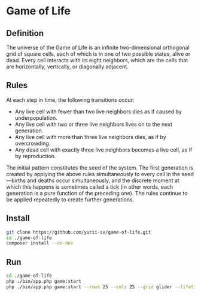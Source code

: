 # Game of Life
## Definition
The universe of the Game of Life is an infinite two-dimensional orthogonal grid of square cells, each of which is in one of two possible states, alive or dead. Every cell interacts with its eight neighbors, which are the cells that are horizontally, vertically, or diagonally adjacent.

## Rules
At each step in time, the following transitions occur:
- Any live cell with fewer than two live neighbors dies as if caused by underpopulation.
- Any live cell with two or three live neighbors lives on to the next generation.
- Any live cell with more than three live neighbors dies, as if by overcrowding.
- Any dead cell with exactly three live neighbors becomes a live cell, as if by reproduction.

The initial pattern constitutes the seed of the system. The first generation is created by applying the above rules simultaneously to every cell in the seed—births and deaths occur simultaneously, and the discrete moment at which this happens is sometimes called a tick (in other words, each generation is a pure function of the preceding one). The rules continue to be applied repeatedly to create further generations.

## Install
```bash
git clone https://github.com/yurii-sv/game-of-life.git
cd ./game-of-life
composer install --no-dev
```
## Run
```bash
cd ./game-of-life
php ./bin/app.php game:start
php ./bin/app.php game:start --rows 25 --cols 25 --grid glider --lifetime 120
```
